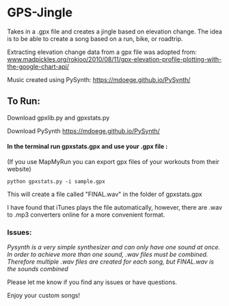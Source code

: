 # GPS-Jingle

Takes in a .gpx file and creates a jingle based on elevation change. The idea is to be able to create a song based on a run, bike, or roadtrip.

Extracting elevation change data from a gpx file was adopted from: www.madpickles.org/rokjoo/2010/08/11/gpx-elevation-profile-plotting-with-the-google-chart-api/

Music created using PySynth: https://mdoege.github.io/PySynth/

## To Run:

  Download gpxlib.py and gpxstats.py

  Download PySynth https://mdoege.github.io/PySynth/ 

#### In the terminal run gpxstats.gpx and use your .gpx file : 
(If you use MapMyRun you can export gpx files of your workouts from their website)

    python gpxstats.py -i sample.gpx

   This will create a file called "FINAL.wav" in the folder of gpxstats.gpx

I have found that iTunes plays the file automatically, however, there are .wav to .mp3 converters online for a more convenient format. 

### Issues:
  
  *Pysynth is a very simple synthesizer and can only have one sound at once. In order to achieve more than one sound, .wav files must be combined. Therefore multiple .wav files are created for each song, but FINAL.wav is the sounds combined*
  
  
 Please let me know if you find any issues or have questions.


Enjoy your custom songs! 





